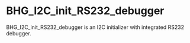 # BHG_I2C_init_RS232_debugger
BHG_I2C_init_RS232_debugger is an I2C initializer with integrated RS232 debugger.

